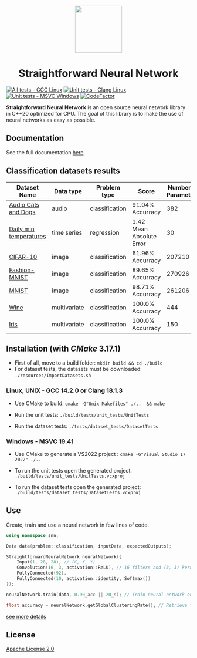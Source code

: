 <p align="center">
    <img src="https://github.com/MatthieuHernandez/NeuralNetworkTest/blob/master/CPU_MLP.png" width="128" style="text-align:center">
    <br/>
    <h1 align="center"> Straightforward Neural Network </h1>
</p>

[![All tests - GCC Linux](https://github.com/MatthieuHernandez/StraightforwardNeuralNetwork/actions/workflows/gcc_linux.yml/badge.svg)](https://github.com/MatthieuHernandez/StraightforwardNeuralNetwork/actions/workflows/gcc_linux.yml)
[![Unit tests - Clang Linux](https://github.com/MatthieuHernandez/StraightforwardNeuralNetwork/actions/workflows/clang_linux.yml/badge.svg)](https://github.com/MatthieuHernandez/StraightforwardNeuralNetwork/actions/workflows/clang_linux.yml)
[![Unit tests - MSVC Windows](https://github.com/MatthieuHernandez/StraightforwardNeuralNetwork/actions/workflows/msvc_windows.yml/badge.svg)](https://github.com/MatthieuHernandez/StraightforwardNeuralNetwork/actions/workflows/msvc_windows.yml)
[![CodeFactor](https://www.codefactor.io/repository/github/matthieuhernandez/straightforwardneuralnetwork/badge)](https://www.codefactor.io/repository/github/matthieuhernandez/straightforwardneuralnetwork)

**Straightforward Neural Network** is an open source neural network library in C++20 optimized for CPU. The goal of this library is to make the use of neural networks as easy as possible.

## Documentation
 See the full documentation [here](https://matthieuhernandez.github.io/StraightforwardNeuralNetwork/).

## Classification datasets results
| Dataset Name | Data type | Problem type | Score | Number of Parameters |
|--------------|-----------|--------------|-------|----------------------|
| [Audio Cats and Dogs](https://www.kaggle.com/mmoreaux/audio-cats-and-dogs) | audio        | classification | 91.04% Accurracy         | 382    |
| [Daily min temperatures](https://github.com/jbrownlee/Datasets)            | time series  | regression     | 1.42 Mean Absolute Error | 30     |
| [CIFAR-10](https://www.cs.toronto.edu/~kriz/cifar.html)                    | image        | classification | 61.96% Accurracy         | 207210 |
| [Fashion-MNIST](https://github.com/zalandoresearch/fashion-mnist)          | image        | classification | 89.65% Accurracy         | 270926 |
| [MNIST](http://yann.lecun.com/exdb/mnist)                                  | image        | classification | 98.71% Accurracy         | 261206 |
| [Wine](https://archive.ics.uci.edu/ml/datasets/wine)                       | multivariate | classification | 100.0% Accurracy         | 444    |
| [Iris](https://archive.ics.uci.edu/ml/datasets/iris)                       | multivariate | classification | 100.0% Accurracy         | 150    |

## Installation (with *CMake* 3.17.1)

* First of all, move to a build folder: `mkdir build && cd ./build`
* For dataset tests, the datasets must be downloaded: `./resources/ImportDatasets.sh`

### Linux, UNIX - GCC 14.2.0 or Clang 18.1.3

* Use CMake to build: `cmake -G"Unix Makefiles" ./..  && make`

* Run the unit tests: `./build/tests/unit_tests/UnitTests`

* Run the dataset tests: `./tests/dataset_tests/DatasetTests`

### Windows - MSVC 19.41

* Use CMake to generate a VS2022 project : `cmake -G"Visual Studio 17 2022" ./..`

* To run the unit tests open the generated project: `./build/tests/unit_tests/UnitTests.vcxproj`

* To run the dataset tests open the generated project: `./build/tests/dataset_tests/DatasetTests.vcxproj`

 ## Use
Create, train and use a neural network in few lines of code.
```cpp
using namespace snn;

Data data(problem::classification, inputData, expectedOutputs);

StraightforwardNeuralNetwork neuralNetwork({
    Input(1, 28, 28), // (C, X, Y)
    Convolution(16, 3, activation::ReLU), // 16 filters and (3, 3) kernels
    FullyConnected(92),
    FullyConnected(10, activation::identity, Softmax())
});

neuralNetwork.train(data, 0.90_acc || 20_s); // Train neural network on data until 90% accuracy or 20s

float accuracy = neuralNetwork.getGlobalClusteringRate(); // Retrieve the accuracy
```
[see more details](https://github.com/MatthieuHernandez/StraightforwardNeuralNetwork/wiki/)
## License

[Apache License 2.0](LICENSE)
